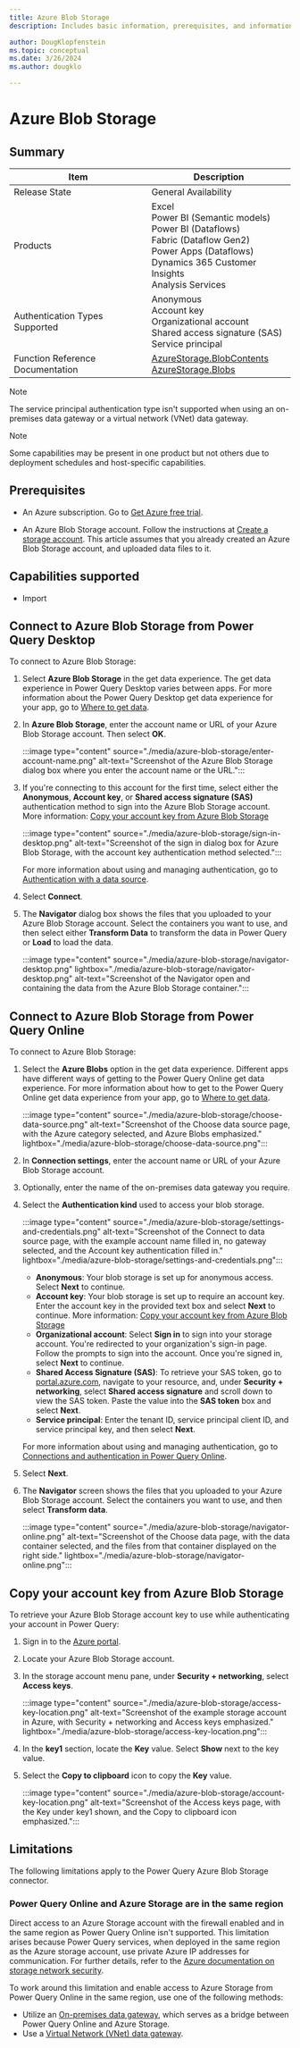```yaml
---
title: Azure Blob Storage
description: Includes basic information, prerequisites, and information on how to connect to Azure Blob Storage.

author: DougKlopfenstein
ms.topic: conceptual
ms.date: 3/26/2024
ms.author: dougklo

---
```


# Azure Blob Storage

## Summary

| Item | Description |
| ---- | ----------- |
| Release State | General Availability |
| Products | Excel<br/>Power BI (Semantic models)<br/>Power BI (Dataflows)<br/>Fabric (Dataflow Gen2)<br/>Power Apps (Dataflows)<br/>Dynamics 365 Customer Insights<br/>Analysis Services |
| Authentication Types Supported | Anonymous<br/>Account key<br/>Organizational account<br/>Shared access signature (SAS)<br/>Service principal |
| Function Reference Documentation | [AzureStorage.BlobContents](/powerquery-m/azurestorage-blobcontents)<br/>[AzureStorage.Blobs](/powerquery-m/azurestorage-blobs) |

> [!NOTE]
>The service principal authentication type isn't supported when using an on-premises data gateway or a virtual network (VNet) data gateway.

> [!NOTE]
> Some capabilities may be present in one product but not others due to deployment schedules and host-specific capabilities.

## Prerequisites

* An Azure subscription. Go to [Get Azure free trial](https://azure.microsoft.com/pricing/free-trial/).

* An Azure Blob Storage account. Follow the instructions at [Create a storage account](/azure/storage/common/storage-account-create?tabs=azure-portal). This article assumes that you already created an Azure Blob Storage account, and uploaded data files to it.

## Capabilities supported

* Import

## Connect to Azure Blob Storage from Power Query Desktop

To connect to Azure Blob Storage:

1. Select **Azure Blob Storage** in the get data experience. The get data experience in Power Query Desktop varies between apps. For more information about the Power Query Desktop get data experience for your app, go to [Where to get data](../where-to-get-data.md).

2. In **Azure Blob Storage**, enter the account name or URL of your Azure Blob Storage account. Then select **OK**.

    :::image type="content" source="./media/azure-blob-storage/enter-account-name.png" alt-text="Screenshot of the Azure Blob Storage dialog box where you enter the account name or the URL.":::

3. If you're connecting to this account for the first time, select either the **Anonymous**, **Account key**, or **Shared access signature (SAS)** authentication method to sign into the Azure Blob Storage account. More information: [Copy your account key from Azure Blob Storage](#copy-your-account-key-from-azure-blob-storage)

   :::image type="content" source="./media/azure-blob-storage/sign-in-desktop.png" alt-text="Screenshot of the sign in dialog box for Azure Blob Storage, with the account key authentication method selected.":::

   For more information about using and managing authentication, go to [Authentication with a data source](../connectorauthentication.md).

4. Select **Connect**.

5. The **Navigator** dialog box shows the files that you uploaded to your Azure Blob Storage account. Select the containers you want to use, and then select either **Transform Data** to transform the data in Power Query or **Load** to load the data.

   :::image type="content" source="./media/azure-blob-storage/navigator-desktop.png" lightbox="./media/azure-blob-storage/navigator-desktop.png" alt-text="Screenshot of the Navigator open and containing the data from the Azure Blob Storage container.":::

## Connect to Azure Blob Storage from Power Query Online

To connect to Azure Blob Storage:

1. Select the **Azure Blobs** option in the get data experience. Different apps have different ways of getting to the Power Query Online get data experience. For more information about how to get to the Power Query Online get data experience from your app, go to [Where to get data](../where-to-get-data.md).

   :::image type="content" source="./media/azure-blob-storage/choose-data-source.png" alt-text="Screenshot of the Choose data source page, with the Azure category selected, and Azure Blobs emphasized." lightbox="./media/azure-blob-storage/choose-data-source.png":::

2. In **Connection settings**, enter the account name or URL of your Azure Blob Storage account.

3. Optionally, enter the name of the on-premises data gateway you require.

4. Select the **Authentication kind** used to access your blob storage.

   :::image type="content" source="./media/azure-blob-storage/settings-and-credentials.png" alt-text="Screenshot of the Connect to data source page, with the example account name filled in, no gateway selected, and the Account key authentication filled in." lightbox="./media/azure-blob-storage/settings-and-credentials.png":::

   * **Anonymous**: Your blob storage is set up for anonymous access. Select **Next** to continue.
   * **Account key**: Your blob storage is set up to require an account key. Enter the account key in the provided text box and select **Next** to continue. More information: [Copy your account key from Azure Blob Storage](#copy-your-account-key-from-azure-blob-storage)
   * **Organizational account**: Select **Sign in** to sign into your storage account. You're redirected to your organization's sign-in page. Follow the prompts to sign into the account. Once you're signed in, select **Next** to continue.
   * **Shared Access Signature (SAS)**: To retrieve your SAS token, go to [portal.azure.com](https://portal.azure.com), navigate to your resource, and, under **Security + networking**, select **Shared access signature** and scroll down to view the SAS token. Paste the value into the **SAS token** box and select **Next**.
   * **Service principal**: Enter the tenant ID, service principal client ID, and service principal key, and then select **Next**.

   For more information about using and managing authentication, go to [Connections and authentication in Power Query Online](../connection-authentication-pqo.md).

5. Select **Next**.

6. The **Navigator** screen shows the files that you uploaded to your Azure Blob Storage account. Select the containers you want to use, and then select **Transform data**.

   :::image type="content" source="./media/azure-blob-storage/navigator-online.png" alt-text="Screenshot of the Choose data page, with the data container selected, and the files from that container displayed on the right side." lightbox="./media/azure-blob-storage/navigator-online.png":::

## Copy your account key from Azure Blob Storage

To retrieve your Azure Blob Storage account key to use while authenticating your account in Power Query:

1. Sign in to the [Azure portal](https://portal.azure.com/).

2. Locate your Azure Blob Storage account.

3. In the storage account menu pane, under **Security + networking**, select **Access keys**.

   :::image type="content" source="./media/azure-blob-storage/access-key-location.png" alt-text="Screenshot of the example storage account in Azure, with Security + networking and Access keys emphasized." lightbox="./media/azure-blob-storage/access-key-location.png":::

4. In the **key1** section, locate the **Key** value. Select **Show** next to the key value.

5. Select the **Copy to clipboard** icon to copy the **Key** value.

   :::image type="content" source="./media/azure-blob-storage/account-key-location.png" alt-text="Screenshot of the Access keys page, with the Key under key1 shown, and the Copy to clipboard icon emphasized.":::

## Limitations

The following limitations apply to the Power Query Azure Blob Storage connector.

### Power Query Online and Azure Storage are in the same region

Direct access to an Azure Storage account with the firewall enabled and in the same region as Power Query Online isn't supported. This limitation arises because Power Query services, when deployed in the same region as the Azure storage account, use private Azure IP addresses for communication. For further details, refer to the [Azure documentation on storage network security](/azure/storage/common/storage-network-security?tabs=azure-portal#grant-access-from-an-internet-ip-range).

To work around this limitation and enable access to Azure Storage from Power Query Online in the same region, use one of the following methods:

* Utilize an [On-premises data gateway](/data-integration/gateway/), which serves as a bridge between Power Query Online and Azure Storage.
* Use a [Virtual Network (VNet) data gateway](/data-integration/vnet/overview).
